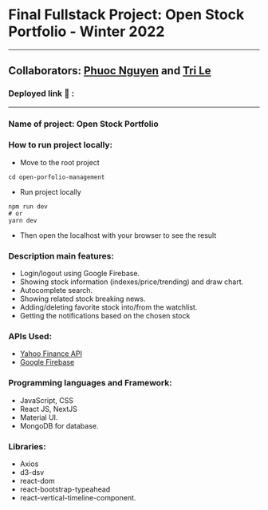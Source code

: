 # Final Fullstack Project: Open Stock Portfolio - Winter 2022
---
## Collaborators: [Phuoc Nguyen](https://github.com/jesuispius) and [Tri Le](https://github.com/trilq142)


### Deployed link :rocket: : 

---

### Name of project: Open Stock Portfolio


### How to run project locally:
+ Move to the root project
```
cd open-porfolio-management
```

+ Run project locally
```
npm run dev
# or
yarn dev
```

+ Then open the localhost with your browser to see the result

### Description main features:
- Login/logout using Google Firebase.
- Showing stock information (indexes/price/trending) and draw chart.
- Autocomplete search.
- Showing related stock breaking news.
- Adding/deleting favorite stock into/from the watchlist.
- Getting the notifications based on the chosen stock


### APIs Used:
- [Yahoo Finance API](https://www.yahoofinanceapi.com/)
- [Google Firebase](https://firebase.google.com/)

### Programming languages and Framework:
- JavaScript, CSS
- React JS, NextJS
- Material UI.
- MongoDB for database.


### Libraries:
- Axios
- d3-dsv
- react-dom
- react-bootstrap-typeahead
- react-vertical-timeline-component.

